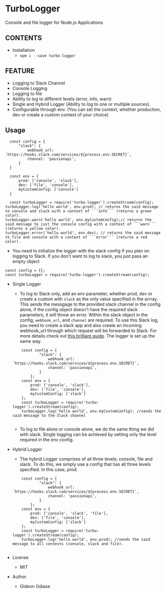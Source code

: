 # TurboLogger
Console and file logger for Node.js Applications

## CONTENTS
  - Installation
    - ```npm i --save turbo-logger```
    
## FEATURE
  
  - Logging to Slack Channel
  - Console Logging
  - Logging to file
  - Ability to log to different levels (error, info, warn)
  - Single and Hybrid Logger (Ability to log to one or multiple sources).
  - Configurable through env. (You can set the context, whether production, dev or create a custom context of your choice)
  
## Usage

  ```node
    const config = {
        "slack": {
            webhook_url: `https://hooks.slack.com/services/${process.env.SECRET}`,
            channel: 'passionapi',
        }
    }
    
    const env = {
        prod: ['console', 'slack'],
        dev: ['file', 'console'],
        myCustomConfig: ['console']
    }
    
    const turboLogger = require('turbo-logger').createStream(config);
turboLogger.log('hello world', env.prod); // returns the said message to console and slack with a context of ```info``` (returns a green color).
turboLogger.warn('hello world', env.myCustomConfig);// returns the said message to just the console config with a context of ```warn``` (returns a yellow color).
turboLogger.error('hello world', env.dev); // returns the said message to file and console with a context of ```error``` (returns a red color).

  ```
  - You need to initialize the logger with the slack config if you plan on logging to Slack. If you don't want to log to    slack, you just pass an empty object 

  ```node
  const config = {};
  const turboLogger = require('turbo-logger').createStream(config);

  ```


  - Single Logger
    - To log to Slack only, add an env parameter, whether prod, dev or create a custom with ```slack``` as the only value specified in the arrray. This sends the messgage to the provided slack channel in the config alone, if the config object doesn't have the required slack parameters, it will throw an error. Within the slack object in the config, ```webhook_url```, and ```channel``` are required. To use this Slack log, you need to create a slack app and also create an incoming webhook_url through which request will be forwarded to Slack. For more details check out [this brilliant guide](https://api.slack.com/apps). The logger is set up the same way.

    ```node
        const config = {
                "slack": {
                    webhook_url: `https://hooks.slack.com/services/${process.env.SECRET}`,
                    channel: 'passionapi',
                }
            };
        const env = {
            prod: ['console', 'slack'],
            dev: ['file', 'console'],
            myCustomConfig: ['slack']
        };
        const turboLogger = require('turbo-logger').createStream(config);
        turboLogger.log('hello world', env.myCustomConfig); //sends the said message to the Slack channel
        
     ```
        
     - To log to file alone or console alone, we do the same thing we did with slack. Single logging can be achieved by setting only the level required in the env config.
     

  - Hybrid Logger
    - The hybrid Logger comprises of all three levels; console, file and slack. To do this, we simply use a config that has all three levels specified. In this case, prod.

    ```node
        const config = {
                "slack": {
                    webhook_url: `https://hooks.slack.com/services/${process.env.SECRET}`,
                    channel: 'passionapi',
                }
            };
        const env = {
            prod: ['console', 'slack', 'file'],
            dev: ['file', 'console'],
            myCustomConfig: ['slack']
        };
        const turboLogger = require('turbo-logger').createStream(config);
        turboLogger.log('hello world', env.prod); //sends the said message to all contexts (console, slack and file).
        
     ```
      
  - License
      - MIT
      
  - Author
      - Gideon Odiase
